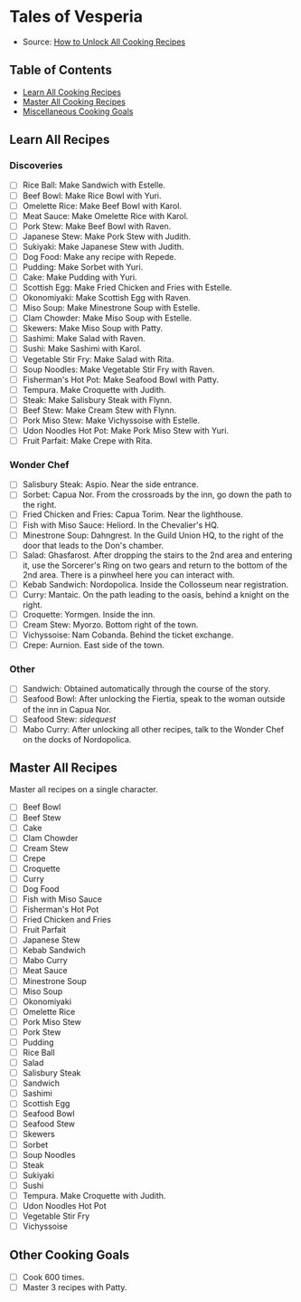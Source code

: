 # Tales of Vesperia
- Source: [How to Unlock All Cooking Recipes](https://steamcommunity.com/sharedfiles/filedetails/?id=1621018067)

## Table of Contents
- [Learn All Cooking Recipes](#learn-all-recipes)
- [Master All Cooking Recipes](#master-all-recipes)
- [Miscellaneous Cooking Goals](#other-cooking-goals)

## Learn All Recipes
### Discoveries
- [ ] Rice Ball: Make Sandwich with Estelle.
- [ ] Beef Bowl: Make Rice Bowl with Yuri.
- [ ] Omelette Rice: Make Beef Bowl with Karol.
- [ ] Meat Sauce: Make Omelette Rice with Karol.
- [ ] Pork Stew: Make Beef Bowl with Raven.
- [ ] Japanese Stew: Make Pork Stew with Judith.
- [ ] Sukiyaki: Make Japanese Stew with Judith.
- [ ] Dog Food: Make any recipe with Repede.
- [ ] Pudding: Make Sorbet with Yuri.
- [ ] Cake: Make Pudding with Yuri.
- [ ] Scottish Egg: Make Fried Chicken and Fries with Estelle.
- [ ] Okonomiyaki: Make Scottish Egg with Raven.
- [ ] Miso Soup: Make Minestrone Soup with Estelle.
- [ ] Clam Chowder: Make Miso Soup with Estelle.
- [ ] Skewers: Make Miso Soup with Patty.
- [ ] Sashimi: Make Salad with Raven.
- [ ] Sushi: Make Sashimi with Karol.
- [ ] Vegetable Stir Fry: Make Salad with Rita.
- [ ] Soup Noodles: Make Vegetable Stir Fry with Raven.
- [ ] Fisherman's Hot Pot: Make Seafood Bowl with Patty.
- [ ] Tempura. Make Croquette with Judith.
- [ ] Steak: Make Salisbury Steak with Flynn.
- [ ] Beef Stew: Make Cream Stew with Flynn.
- [ ] Pork Miso Stew: Make Vichyssoise with Estelle.
- [ ] Udon Noodles Hot Pot: Make Pork Miso Stew with Yuri. 
- [ ] Fruit Parfait: Make Crepe with Rita.

### Wonder Chef
- [ ] Salisbury Steak: Aspio. Near the side entrance.
- [ ] Sorbet: Capua Nor. From the crossroads by the inn, go down the path to the right.
- [ ] Fried Chicken and Fries: Capua Torim. Near the lighthouse.
- [ ] Fish with Miso Sauce: Heliord. In the Chevalier's HQ.
- [ ] Minestrone Soup: Dahngrest. In the Guild Union HQ, to the right of the door that leads to the Don's chamber.
- [ ] Salad: Ghasfarost. After dropping the stairs to the 2nd area and entering it, use the Sorcerer's Ring on two gears and return to the bottom of the 2nd area. There is a pinwheel here you can interact with.
- [ ] Kebab Sandwich: Nordopolica. Inside the Collosseum near registration.
- [ ] Curry: Mantaic. On the path leading to the oasis, behind a knight on the right.
- [ ] Croquette: Yormgen. Inside the inn.
- [ ] Cream Stew: Myorzo. Bottom right of the town.
- [ ] Vichyssoise: Nam Cobanda. Behind the ticket exchange.
- [ ] Crepe: Aurnion. East side of the town.

### Other
- [ ] Sandwich: Obtained automatically through the course of the story.
- [ ] Seafood Bowl: After unlocking the Fiertia, speak to the woman outside of the inn in Capua Nor.
- [ ] Seafood Stew: *sidequest*
- [ ] Mabo Curry: After unlocking all other recipes, talk to the Wonder Chef on the docks of Nordopolica.

## Master All Recipes

Master all recipes on a single character.

- [ ] Beef Bowl
- [ ] Beef Stew
- [ ] Cake
- [ ] Clam Chowder
- [ ] Cream Stew
- [ ] Crepe
- [ ] Croquette
- [ ] Curry
- [ ] Dog Food
- [ ] Fish with Miso Sauce
- [ ] Fisherman's Hot Pot
- [ ] Fried Chicken and Fries
- [ ] Fruit Parfait
- [ ] Japanese Stew
- [ ] Kebab Sandwich
- [ ] Mabo Curry
- [ ] Meat Sauce
- [ ] Minestrone Soup
- [ ] Miso Soup
- [ ] Okonomiyaki
- [ ] Omelette Rice
- [ ] Pork Miso Stew
- [ ] Pork Stew
- [ ] Pudding
- [ ] Rice Ball
- [ ] Salad
- [ ] Salisbury Steak
- [ ] Sandwich
- [ ] Sashimi
- [ ] Scottish Egg
- [ ] Seafood Bowl
- [ ] Seafood Stew
- [ ] Skewers
- [ ] Sorbet
- [ ] Soup Noodles
- [ ] Steak
- [ ] Sukiyaki
- [ ] Sushi
- [ ] Tempura. Make Croquette with Judith.
- [ ] Udon Noodles Hot Pot
- [ ] Vegetable Stir Fry
- [ ] Vichyssoise

## Other Cooking Goals
- [ ] Cook 600 times.
- [ ] Master 3 recipes with Patty.
